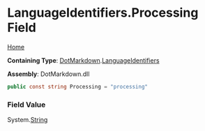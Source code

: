 <a name="_top"></a>

# LanguageIdentifiers\.Processing Field

[Home](../../../README.md#_top)

**Containing Type**: [DotMarkdown](../../README.md#_top)\.[LanguageIdentifiers](../README.md#_top)

**Assembly**: DotMarkdown\.dll

```csharp
public const string Processing = "processing"
```

### Field Value

System\.[String](https://docs.microsoft.com/en-us/dotnet/api/system.string)
